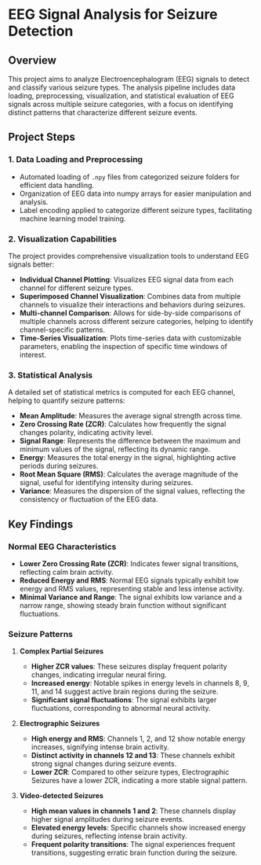 

# EEG Signal Analysis for Seizure Detection

## Overview
This project aims to analyze Electroencephalogram (EEG) signals to detect and classify various seizure types. The analysis pipeline includes data loading, preprocessing, visualization, and statistical evaluation of EEG signals across multiple seizure categories, with a focus on identifying distinct patterns that characterize different seizure events.

## Project Steps

### 1. Data Loading and Preprocessing
- Automated loading of `.npy` files from categorized seizure folders for efficient data handling.
- Organization of EEG data into numpy arrays for easier manipulation and analysis.
- Label encoding applied to categorize different seizure types, facilitating machine learning model training.

### 2. Visualization Capabilities
The project provides comprehensive visualization tools to understand EEG signals better:
- **Individual Channel Plotting**: Visualizes EEG signal data from each channel for different seizure types.
- **Superimposed Channel Visualization**: Combines data from multiple channels to visualize their interactions and behaviors during seizures.
- **Multi-channel Comparison**: Allows for side-by-side comparisons of multiple channels across different seizure categories, helping to identify channel-specific patterns.
- **Time-Series Visualization**: Plots time-series data with customizable parameters, enabling the inspection of specific time windows of interest.

### 3. Statistical Analysis
A detailed set of statistical metrics is computed for each EEG channel, helping to quantify seizure patterns:
- **Mean Amplitude**: Measures the average signal strength across time.
- **Zero Crossing Rate (ZCR)**: Calculates how frequently the signal changes polarity, indicating activity level.
- **Signal Range**: Represents the difference between the maximum and minimum values of the signal, reflecting its dynamic range.
- **Energy**: Measures the total energy in the signal, highlighting active periods during seizures.
- **Root Mean Square (RMS)**: Calculates the average magnitude of the signal, useful for identifying intensity during seizures.
- **Variance**: Measures the dispersion of the signal values, reflecting the consistency or fluctuation of the EEG data.

## Key Findings

### Normal EEG Characteristics
- **Lower Zero Crossing Rate (ZCR)**: Indicates fewer signal transitions, reflecting calm brain activity.
- **Reduced Energy and RMS**: Normal EEG signals typically exhibit low energy and RMS values, representing stable and less intense activity.
- **Minimal Variance and Range**: The signal exhibits low variance and a narrow range, showing steady brain function without significant fluctuations.

### Seizure Patterns
1. **Complex Partial Seizures**
   - **Higher ZCR values**: These seizures display frequent polarity changes, indicating irregular neural firing.
   - **Increased energy**: Notable spikes in energy levels in channels 8, 9, 11, and 14 suggest active brain regions during the seizure.
   - **Significant signal fluctuations**: The signal exhibits larger fluctuations, corresponding to abnormal neural activity.

2. **Electrographic Seizures**
   - **High energy and RMS**: Channels 1, 2, and 12 show notable energy increases, signifying intense brain activity.
   - **Distinct activity in channels 12 and 13**: These channels exhibit strong signal changes during seizure events.
   - **Lower ZCR**: Compared to other seizure types, Electrographic Seizures have a lower ZCR, indicating a more stable signal pattern.

3. **Video-detected Seizures**
   - **High mean values in channels 1 and 2**: These channels display higher signal amplitudes during seizure events.
   - **Elevated energy levels**: Specific channels show increased energy during seizures, reflecting intense brain activity.
   - **Frequent polarity transitions**: The signal experiences frequent transitions, suggesting erratic brain function during the seizure.








